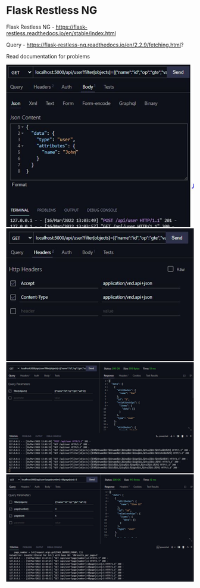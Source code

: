 # Flask Restless NG

Flask Restless NG - <https://flask-restless.readthedocs.io/en/stable/index.html>

Query - <https://flask-restless-ng.readthedocs.io/en/2.2.9/fetching.html>?

Read documentation for problems

![body](body.JPG)
![headers](headers.JPG)
![filter_query](filter_query.JPG)
![pagination](pagination.JPG)
